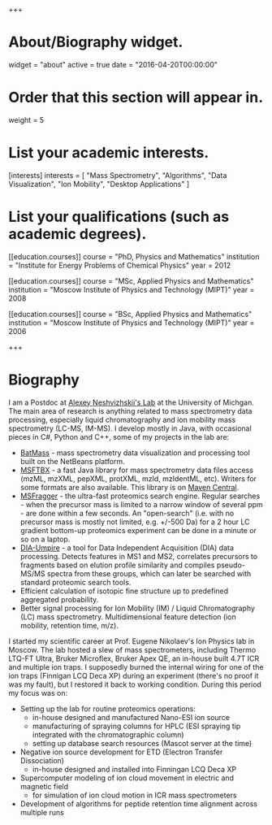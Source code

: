+++
# About/Biography widget.
widget = "about"
active = true
date = "2016-04-20T00:00:00"

# Order that this section will appear in.
weight = 5

# List your academic interests.
[interests]
  interests = [
    "Mass Spectrometry",
    "Algorithms",
    "Data Visualization",
    "Ion Mobility",
    "Desktop Applications"
  ]

# List your qualifications (such as academic degrees).
[[education.courses]]
  course = "PhD, Physics and Mathematics"
  institution = "Institute for Energy Problems of Chemical Physics"
  year = 2012

[[education.courses]]
  course = "MSc, Applied Physics and Mathematics"
  institution = "Moscow Institute of Physics and Technology (MIPT)"
  year = 2008

[[education.courses]]
  course = "BSc, Applied Physics and Mathematics"
  institution = "Moscow Institute of Physics and Technology (MIPT)"
  year = 2006

+++

# Biography

I am a Postdoc at [Alexey Neshvizhskii's Lab](http://nesvilab.org) at the University of Michgan. The main area of research is anything related to mass spectrometry data processing, especially liquid chromatography and ion mobility mass spectrometry (LC-MS, IM-MS). I develop mostly in Java, with occasional pieces in C#, Python and C++, some of my projects in the lab are:  

- [BatMass](http://batmass.org) - mass spectrometry data visualization and processing tool built on the NetBeans platform.
- [MSFTBX](https://github.com/chhh/msftbx) - a fast Java library for mass spectrometry data files access (mzML, mzXML, pepXML, protXML, mzId, mzIdentML, etc). Writers for some formats are also available. This library is on [Maven Central](http://search.maven.org/#search%7Cga%7C1%7Ca%3A%22msftbx%22).
- [MSFragger](https://github.com/chhh/msfragger-gui) - the ultra-fast proteomics search engine. Regular searches - when the precursor mass is limited to a narrow window of several ppm - are done within a few seconds. An "open-search" (i.e. with no precursor mass is mostly not limited, e.g. +/-500 Da) for a 2 hour LC gradient bottom-up proteomics experiment can be done in a minute or so on a laptop.
- [DIA-Umpire](http://diaumpire.sourceforge.net/) - a tool for Data Independent Acquisition (DIA) data processing. Detects features in MS1 and MS2, correlates precursors to fragments based on elution profile similarity and compiles pseudo-MS/MS spectra from these groups, which can later be searched with standard proteomic search tools.
- Efficient calculation of isotopic fine structure up to predefined aggregated probability.
- Better signal processing for Ion Mobility (IM) / Liquid Chromatography (LC) mass spectrometry. Multidimensional feature detection (ion mobility, retention time, m/z).

I started my scientific career at Prof. Eugene Nikolaev's Ion Physics lab in Moscow. The lab hosted a slew of mass spectrometers, including Thermo LTQ-FT Ultra, Bruker Microflex, Bruker Apex QE, an in-house built 4.7T ICR and multiple ion traps. I supposedly burned the internal wiring for one of the ion traps (Finnigan LCQ Deca XP) during an experiment (there's no proof it was my fault), but I restored it back to working condition. During this period my focus was on:  

- Setting up the lab for routine proteomics operations:
  - in-house designed and manufactured Nano-ESI ion source
  - manufacturing of spraying columns for HPLC (ESI spraying tip integrated with the chromatographic column)
  - setting up database search resources (Mascot server at the time)
- Negative ion source development for ETD (Electron Transfer Dissociation)
  - in-house designed and installed into Finningan LCQ Deca XP
- Supercomputer modeling of ion cloud movement in electric and magnetic field
  - for simulation of ion cloud motion in ICR mass spectrometers
- Development of algorithms for peptide retention time alignment across multiple runs
